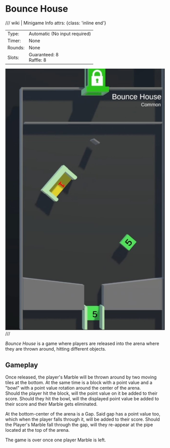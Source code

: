 # Bounce House

/// wiki | Minigame Info
    attrs: {class: 'inline end'}

|         |                               |
|---------|-------------------------------|
| Type:   | Automatic (No input required) |
| Timer:  | None                          |
| Rounds: | None                          |
| Slots:  | Guaranteed: 8<br>Raffle: 8    |

![bounce-house](../assets/images/minigames/bounce-house.jpg)
///

*Bounce House* is a game where players are released into the arena where they are thrown around, hitting different objects.

## Gameplay

Once released, the player's Marble will be thrown around by two moving tiles at the bottom. At the same time is a block with a point value and a "bowl" with a point value rotation around the center of the arena.  
Should the player hit the block, will the point value on it be added to their score. Should they hit the bowl, will the displayed point value be added to their score and their Marble gets eliminated.

At the bottom-center of the arena is a Gap. Said gap has a point value too, which when the player falls through it, will be added to their score. Should the Player's Marble fall through the gap, will they re-appear at the pipe located at the top of the arena.

The game is over once one player Marble is left.